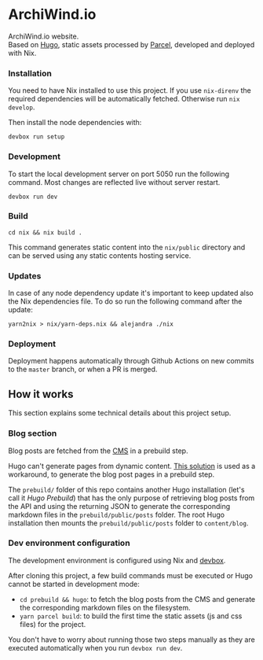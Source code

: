 # ArchiWind.io

ArchiWind.io website.  
Based on [Hugo](https://gohugo.io/), static assets processed by [Parcel](https://parceljs.org/), developed and deployed with Nix.

### Installation

You need to have Nix installed to use this project.
If you use `nix-direnv` the required dependencies will be automatically fetched. Otherwise run `nix develop`.

Then install the node dependencies with:

```
devbox run setup
```

### Development

To start the local development server on port 5050 run the following command. Most changes are reflected live without server restart.

```
devbox run dev
```

### Build

```
cd nix && nix build .
```

This command generates static content into the `nix/public` directory and can be served using any static contents hosting service.

### Updates

In case of any node dependency update it's important to keep updated also the Nix dependencies file. To do so run the following command after the update:

```
yarn2nix > nix/yarn-deps.nix && alejandra ./nix
```

### Deployment

Deployment happens automatically through Github Actions on new commits to the `master` branch, or when a PR is merged.

## How it works

This section explains some technical details about this project setup.

### Blog section

Blog posts are fetched from the [CMS](https://directus.nablaflow.io) in a prebuild step.

Hugo can't generate pages from dynamic content. [This solution](https://www.thenewdynamic.com/article/toward-using-a-headless-cms-with-hugo-part-2-building-from-remote-api/) is used as a workaround, to generate the blog post pages in a prebuild step.

The `prebuild/` folder of this repo contains another Hugo installation (let's call it _Hugo Prebuild_) that has the only purpose of retrieving blog posts from the API and using the returning JSON to generate the corresponding markdown files in the `prebuild/public/posts` folder.
The root Hugo installation then mounts the `prebuild/public/posts` folder to `content/blog`.

### Dev environment configuration

The development environment is configured using Nix and [devbox](https://www.jetpack.io/devbox/docs/).

After cloning this project, a few build commands must be executed or Hugo cannot be started in development mode:

- `cd prebuild && hugo`: to fetch the blog posts from the CMS and generate the corresponding markdown files on the filesystem.
- `yarn parcel build`: to build the first time the static assets (js and css files) for the project.

You don't have to worry about running those two steps manually as they are executed automatically when you run `devbox run dev`.
